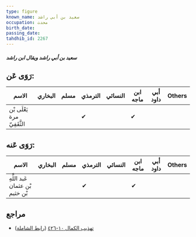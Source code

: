 ```yaml
---
type: figure
known_name: سعيد بن أبي راشد
occupation: محدث
birth_date:
passing_date:
tahdhib_id: 2267
---
```

##### سعيد بن أبي راشد ويقال ابن راشد

## رَوَى عَن:
| الاسم                       | البخاري | مسلم | الترمذي | النسائي | ابن ماجه | أبي داود | Others |
| --------------------------- | ------- | ---- | ------- | ------- | -------- | -------- | ------ |
| يَعْلَى بْن مرة الثَّقَفِيّ |         |      | ✔       |         | ✔        |          |        |
## رَوَى عَنه:
| الاسم                           | البخاري | مسلم | الترمذي | النسائي | ابن ماجه | أبي داود | Others |
| ------------------------------- | ------- | ---- | ------- | ------- | -------- | -------- | ------ |
| عَبد اللَّهِ بْن عثمان بْن خثيم |         |      | ✔       |         | ✔        |          |        |
## مراجع
- [تهذيب الكمال ١٠-٤٢٦](obsidian://open?vault=Tahdhib-al-Kamal&file=Figures/٢٢٦٧-سعيد%20بن%20أبي%20راشد%20ويقال%20ابن%20راشد) ([رابط الشاملة](https://shamela.ws/book/3722/5198))